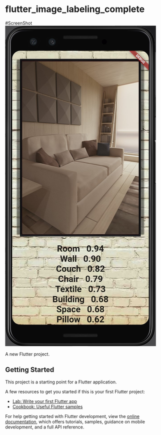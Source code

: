 # flutter_image_labeling_complete

#ScreenShot
<img src="https://github.com/program333/Image_Labelling_Classification_Flutter_App/blob/main/images/Image_Labelling_flutter%20App.jpg?raw=true" alt="App Screenshot"/>

A new Flutter project.

## Getting Started

This project is a starting point for a Flutter application.

A few resources to get you started if this is your first Flutter project:

- [Lab: Write your first Flutter app](https://docs.flutter.dev/get-started/codelab)
- [Cookbook: Useful Flutter samples](https://docs.flutter.dev/cookbook)

For help getting started with Flutter development, view the
[online documentation](https://docs.flutter.dev/), which offers tutorials,
samples, guidance on mobile development, and a full API reference.

